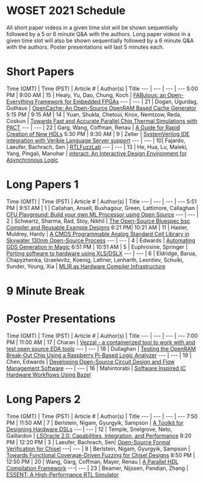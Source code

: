 # WOSET 2021 Schedule

All short paper videos in a given time slot will be shown sequentially followed by a 5 or 6 minute Q&A with the authors. Long paper videos in a given time slot will also be shown sequentially followed by a 6 minute Q&A with the authors. Poster presentations will last 5 minutes each.


# Short Papers

Time (GMT) | Time (PST) | Article # | Author(s) | Title
--- | ---  | --- | --- 
5:00 PM | 9:00 AM | 15 | Healy, Yu, Dao, Chung, Koch | [FABulous: an Open-Everything Framework for Embedded FPGAs](https://woset-workshop.github.io/WOSET2021.html#article-15)
--- | --- | 21 | Dogan, Ugurdag, Guthaus | [OpenCache: An Open-Source OpenRAM Based Cache Generator](https://woset-workshop.github.io/WOSET2021.html#article-21)
5:15 PM | 9:15 AM | 14 | Yuan, Shukla, Chetoui, Knox, Nemtzow, Reda,  Coskun | [Towards Fast and Accurate Parallel Chip Thermal Simulations with PACT](https://woset-workshop.github.io/WOSET2021.html#article-14)
--- | --- | 22 | Garg, Wang, Coffman, Renau | [A Guide for Rapid Creation of New HDLs](https://woset-workshop.github.io/WOSET2021.html#article-22)
5:30 PM | 9:30 AM | 9 | Zeller | [SystemVerilog IDE integration with Verible Language Server support](https://woset-workshop.github.io/WOSET2021.html#article-9)
--- | --- | 10| Fajardo, Laeufer, Bachrach, Sen | [RTLFuzzLab](https://woset-workshop.github.io/WOSET2021.html#article-10)
--- | --- | 13 | He, Hua, Lu, Maleki, Yang, Pingali, Manohar | [interact: An Interactive Design Environment for Asynchronous Logic](https://woset-workshop.github.io/WOSET2021.html#article-13)

 
# Long Papers 1

Time (GMT) | Time (PST) | Article # | Author(s) | Title
--- | ---  | --- | --- 
5:51 PM | 9:51 AM | 1 | Callahan, Ansell, Bushagour, Green, Lattimore, Callaghan | [CFU Playground: Build your own ML Processor using Open Source](https://woset-workshop.github.io/WOSET2021.html#article-1)
--- | --- | 2 | Schwartz, Sharma, Rad, Stoy, Nikhil | [The Open-Source Bluespec bsc Compiler and Reusable Example Designs](https://woset-workshop.github.io/WOSET2021.html#article-2)
6:21 PM| 10:21 AM | 11 | Hasler, Muldrey, Hardy | [A CMOS Programmable Analog Standard Cell Library in Skywater 130nm Open-Source Process](https://woset-workshop.github.io/WOSET2021.html#article-11)
--- | --- | 4 | Edwards | [Automating GDS Generation in Magic](https://woset-workshop.github.io/WOSET2021.html#article-4)
6:51 PM | 10:51 AM | 5 | Euphrosine, Springer | [Porting software to hardware using XLS/DSLX](https://woset-workshop.github.io/WOSET2021.html#article-5)
--- | --- | 6 | Eldridge, Barua, Chapyzhenka, Izraelevitz, Koenig, Lattner, Lenharth, Leontiev, Schuiki, Sunder, Young, Xia | [MLIR as Hardware Compiler Infrastructure](https://woset-workshop.github.io/WOSET2021.html#article-6)

# 9 Minute Break

# Poster Presentations 

Time (GMT) | Time (PST) | Article # | Author(s) | Title
--- | ---  | --- | --- 
7:00 PM | 11:00 AM | 17 | Charan | [Vezzal - a containerized tool to work with and test open source EDA tools](https://woset-workshop.github.io/WOSET2021.html#article-17)
--- | --- | 18 | Dullaghan | [Testing the OpenRAM Break-Out Chip Using a Raspberry Pi-Based Logic Analyzer](https://woset-workshop.github.io/WOSET2021.html#article-18)
--- | --- | 19 | Chen, Edwards | [Developing Open-Source Circuit Design and Flow Management Software](https://woset-workshop.github.io/WOSET2021.html#article-19)
--- | --- | 16 | Mahintorabi | [Software Inspired IC Hardware Workflows Using Bazel](https://woset-workshop.github.io/WOSET2021.html#article-16)

# Long Papers 2

Time (GMT) | Time (PST) | Article # | Author(s) | Title
--- | ---  | --- | --- 
7:50 PM | 11:50 AM | 7 | Berlstein, Nigam, Gyurgyik, Sampson | [A Toolkit for Designing Hardware DSLs](https://woset-workshop.github.io/WOSET2021.html#article-7)
--- | --- | 12 | Temple, Snelgrove, Neto, Gaillardon | [LSOracle 2.0: Capabilities, Integration, and Performance](https://woset-workshop.github.io/WOSET2021.html#article-12)
8:20 PM | 12:20 PM | 3 | Laeufer, Bachrach, Sen| [Open-Source Formal Verification for Chisel](https://woset-workshop.github.io/WOSET2021.html#article-3)
---| --- | 8 | Berlstein, Nigam, Gyurgyik, Sampson | [Towards Functional Coverage-Driven Fuzzing for Chisel Designs](https://woset-workshop.github.io/WOSET2021.html#article-8)
8:50 PM | 12:50 PM | 20 | Wang, Garg, Coffman, Mayer, Renau | [A Parallel HDL Compilation Framework](https://woset-workshop.github.io/WOSET2021.html#article-20)
---| --- | 23 | Beamer, Nijssen, Pandian, Zhang | [ESSENT: A High-Performance RTL Simulator](https://woset-workshop.github.io/WOSET2021.html#article-23)

